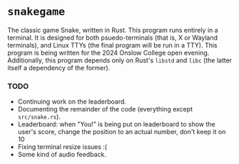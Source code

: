 # `snakegame`

The classic game Snake, written in Rust. This program runs entirely in a
terminal. It is designed for both psuedo-terminals (that is, X or Wayland
terminals), and Linux TTYs (the final program will be run in a TTY). This
program is being written for the 2024 Onslow College open evening.
Additionally, this program depends only on Rust's `libstd` and `libc` (the
latter itself a dependency of the former).

### TODO
- Continuing work on the leaderboard.
- Documenting the remainder of the code (everything except `src/snake.rs`).
- Leaderboard: when "You!" is being put on leaderboard to show the user's
  score, change the position to an actual number, don't keep it on 10
- Fixing terminal resize issues :(
- Some kind of audio feedback.
